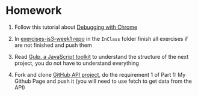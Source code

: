 # Homework

1. Follow this tutorial about [Debugging with Chrome](https://developers.google.com/web/tools/chrome-devtools/javascript/)

2. In [exercises-js3-week1 repo](https://github.com/Migracode-Barcelona/exercises-js3-week1) in the `InClass` folder finish all exercises if are not finished and push them

3. Read [Gulp, a JavaScript toolkit](https://medium.com/@uix/enhancing-your-front-end-development-workflow-using-gulp-4-51c5d265c1bd) to understand the structure of the next project, you do not have to understand everything

4. Fork and clone [GitHub API project](https://github.com/CodeYourFuture/dom-ajax-repo), do the requirement 1 of Part 1: My Github Page and push it (you will need to use fetch to get data from the API)